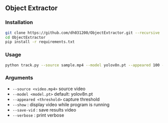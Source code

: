 ## Object Extractor

### Installation

```bash
git clone https://github.com/dh031200/ObjectExtractor.git --recursive
cd ObjectExtractor
pip install -r requirements.txt
```

### Usage

```bash
python track.py --source sample.mp4 --model yolov8n.pt --appeared 100 --save-vid
```

### Arguments

* `--source <video.mp4>` source video
* `--model <model.pt>` default: yolov8n.pt
* `--appeared <threshold>` capture threshold
* `--show` : display video while program is running
* `--save-vid` : save results video
* `--verbose` : print verbose